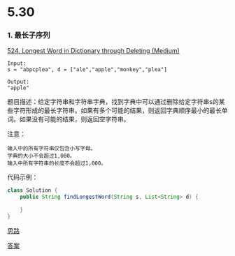 # 5.30

### 1. 最长子序列

[524. Longest Word in Dictionary through Deleting (Medium)](https://leetcode.com/problems/longest-word-in-dictionary-through-deleting/description/)

```
Input:
s = "abpcplea", d = ["ale","apple","monkey","plea"]

Output:
"apple"
```

题目描述：给定字符串和字符串字典，找到字典中可以通过删除给定字符串s的某些字符形成的最长字符串。如果有多个可能的结果，则返回字典顺序最小的最长单词。如果没有可能的结果，则返回空字符串。

注意：
```
输入中的所有字符串仅包含小写字母。
字典的大小不会超过1,000。
输入中所有字符串的长度不会超过1,000。
```

代码示例：

```java
class Solution {
    public String findLongestWord(String s, List<String> d) {
        
    }
}
```

[思路]()

[答案]()
